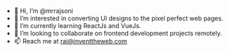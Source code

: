 - 👋 Hi, I’m @mrrajsoni
- 👀 I’m interested in converting UI designs to the pixel perfect web pages.
- 🌱 I’m currently learning ReactJs and VueJs.
- 💞️ I’m looking to collaborate on frontend development projects remotely.
- 📫 Reach me at raj@inventtheweb.com

<!---
mrrajsoni/mrrajsoni is a ✨ special ✨ repository because its `README.md` (this file) appears on your GitHub profile.
You can click the Preview link to take a look at your changes.
--->
